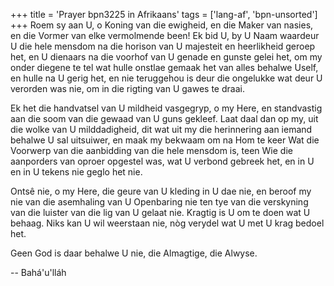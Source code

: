 +++
title = 'Prayer bpn3225 in Afrikaans'
tags = ['lang-af', 'bpn-unsorted']
+++
Roem sy aan U, o Koning van die ewigheid, en die Maker van nasies, en die Vormer van elke vermolmende been! Ek bid U, by U Naam waardeur U die hele mensdom na die horison van U majesteit en heerlikheid geroep het, en U dienaars na die voorhof van U genade en gunste gelei het, om my onder diegene te tel wat hulle onstlae gemaak het van alles behalwe Uself, en hulle na U gerig het, en nie teruggehou is deur die ongelukke wat deur U verorden was nie, om in die rigting van U gawes te draai.

Ek het die handvatsel van U mildheid vasgegryp, o my Here, en standvastig aan die soom van die gewaad van U guns gekleef. Laat daal dan op my, uit die wolke van U milddadigheid, dit wat uit my die herinnering aan iemand behalwe U sal uitsuiwer, en maak my bekwaam om na Hom te keer Wat die Voorwerp van die aanbidding van die hele mensdom is, teen Wie die aanporders van oproer opgestel was, wat U verbond gebreek het, en in U en in U tekens nie geglo het nie.

Ontsê nie, o my Here, die geure van U kleding in U dae nie, en beroof my nie van die asemhaling van U Openbaring nie ten tye van die verskyning van die luister van die lig van U gelaat nie. Kragtig is U om te doen wat U behaag. Niks kan U wil weerstaan nie, nòg verydel wat U met U krag bedoel het.

Geen God is daar behalwe U nie, die Almagtige, die Alwyse.

-- Bahá'u'lláh
